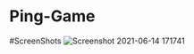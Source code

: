 # Ping-Game

#ScreenShots
![Screenshot 2021-06-14 171741](https://user-images.githubusercontent.com/60545932/121888175-4d5f8b00-cd35-11eb-994d-42ee7e2b09ce.png)
